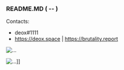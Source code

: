 ### README.MD ( -- )

Contacts:
- deox#1111
- https://deox.space | https://brutality.report

![...](https://github-readme-stats.vercel.app/api?username=deox1111&show_icons=true&title_color=fff&icon_color=79ff97&text_color=9f9f9f&bg_color=151515&count_private=true)

![...](https://spotify-github-profile.vercel.app/api/view.svg?uid=0v65sz7wwwkckemhr78fxnrdp&redirect=true][https://spotify-github-profile.vercel.app/api/view.svg?uid=0v65sz7wwwkckemhr78fxnrdp&cover_image=true&theme=default&bar_color=53b14f&bar_color_cover=false)]]
